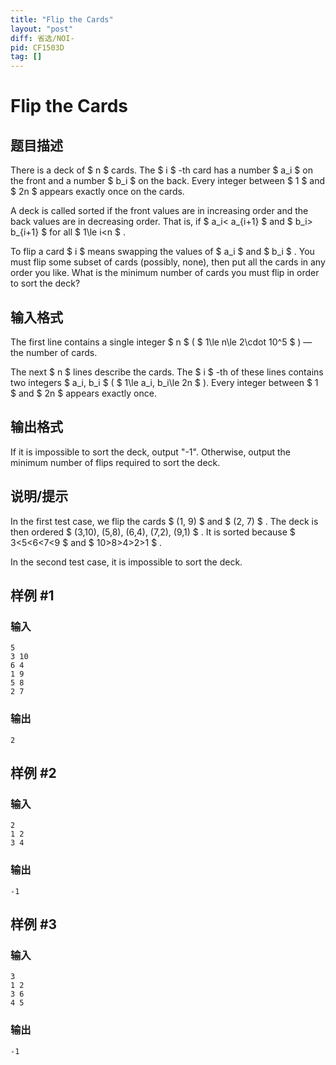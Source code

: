 ```yaml
---
title: "Flip the Cards"
layout: "post"
diff: 省选/NOI-
pid: CF1503D
tag: []
---
```


# Flip the Cards

## 题目描述

There is a deck of $ n $ cards. The $ i $ -th card has a number $ a_i $ on the front and a number $ b_i $ on the back. Every integer between $ 1 $ and $ 2n $ appears exactly once on the cards.

A deck is called sorted if the front values are in increasing order and the back values are in decreasing order. That is, if $ a_i< a_{i+1} $ and $ b_i> b_{i+1} $ for all $ 1\le i<n $ .

To flip a card $ i $ means swapping the values of $ a_i $ and $ b_i $ . You must flip some subset of cards (possibly, none), then put all the cards in any order you like. What is the minimum number of cards you must flip in order to sort the deck?

## 输入格式

The first line contains a single integer $ n $ ( $ 1\le n\le 2\cdot 10^5 $ ) — the number of cards.

The next $ n $ lines describe the cards. The $ i $ -th of these lines contains two integers $ a_i, b_i $ ( $ 1\le a_i, b_i\le 2n $ ). Every integer between $ 1 $ and $ 2n $ appears exactly once.

## 输出格式

If it is impossible to sort the deck, output "-1". Otherwise, output the minimum number of flips required to sort the deck.

## 说明/提示

In the first test case, we flip the cards $ (1, 9) $ and $ (2, 7) $ . The deck is then ordered $ (3,10), (5,8), (6,4), (7,2), (9,1) $ . It is sorted because $ 3<5<6<7<9 $ and $ 10>8>4>2>1 $ .

In the second test case, it is impossible to sort the deck.

## 样例 #1

### 输入

```
5
3 10
6 4
1 9
5 8
2 7
```

### 输出

```
2
```

## 样例 #2

### 输入

```
2
1 2
3 4
```

### 输出

```
-1
```

## 样例 #3

### 输入

```
3
1 2
3 6
4 5
```

### 输出

```
-1
```

